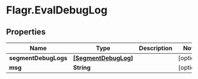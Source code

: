 # Flagr.EvalDebugLog

## Properties
Name | Type | Description | Notes
------------ | ------------- | ------------- | -------------
**segmentDebugLogs** | [**[SegmentDebugLog]**](SegmentDebugLog.md) |  | [optional] 
**msg** | **String** |  | [optional] 


